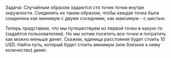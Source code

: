 Задача:
Случайным образом задаются сто точек точки внутри окружности. Соединить их таким образом, чтобы каждая точка была соединена как минимум с двумя соседними, как максимум - с шестью.

Теперь представим, что мы путешествуем из первой точки в какую-то (задаётся пользователем). Но мы хотим посетить все точки и потратить как можно меньше денег. Скажем, единица расстояния будет стоить 10 USD. Найти путь, который будет стоить минимум (или близкое к нему количество) денег.
